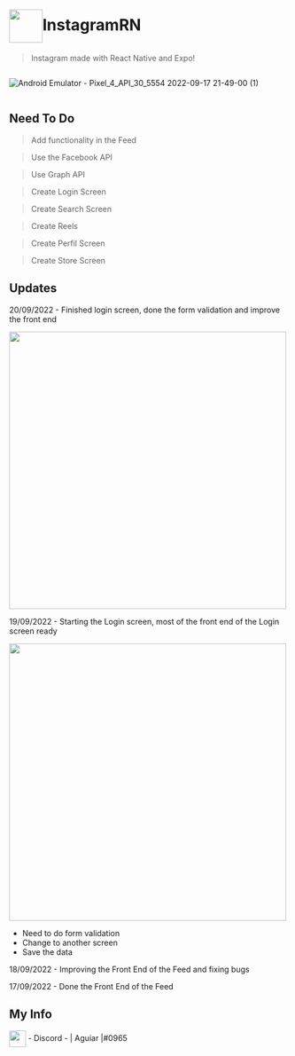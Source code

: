 # <img height="60em" align="center"  src="https://media.discordapp.net/attachments/955093666807054386/1021045120579141682/image.png?width=515&height=533" />InstagramRN
> Instagram made with React Native and Expo!
<div style="display: flex">

 ![Android Emulator - Pixel_4_API_30_5554 2022-09-17 21-49-00 (1)](https://user-images.githubusercontent.com/89549484/190903007-cae8f2b6-aed1-477c-8cf0-e7e8b0129bbd.gif)


</div>

## Need To Do
> Add functionality in the Feed

> Use the Facebook API

> Use Graph API

> Create Login Screen

> Create Search Screen

> Create Reels

> Create Perfil Screen

> Create Store Screen

## Updates

20/09/2022 - Finished login screen, done the form validation and improve the front end
 
 <img height="500em" src="https://media.discordapp.net/attachments/955093666807054386/1021894433622462584/20-09-2022_Instagram_React_Native.gif?width=273&height=579" />

 19/09/2022 - Starting the Login screen, most of the front end of the Login screen ready
 
 <img height="500em" src="https://media.discordapp.net/attachments/955093666807054386/1021572015687208981/Android_Emulator_-_Pixel_4_API_30_5554_2022-09-19_20-49-11_video-converter.com.gif?width=273&height=579" />
 
 <ul>
 <li> Need to do form validation </li>
 <li> Change to another screen </li>
 <li> Save the data </li>
 </ul>
 
 18/09/2022 - Improving the Front End of the Feed and fixing bugs

 17/09/2022 - Done the Front End of the Feed
 
 

 
 ## My Info
 <img height="30em" align="center"  src="https://media.discordapp.net/attachments/955093666807054386/1021046330078011432/discord-logo-4-1.png?width=533&height=533" /> - Discord - | Aguiar |#0965
